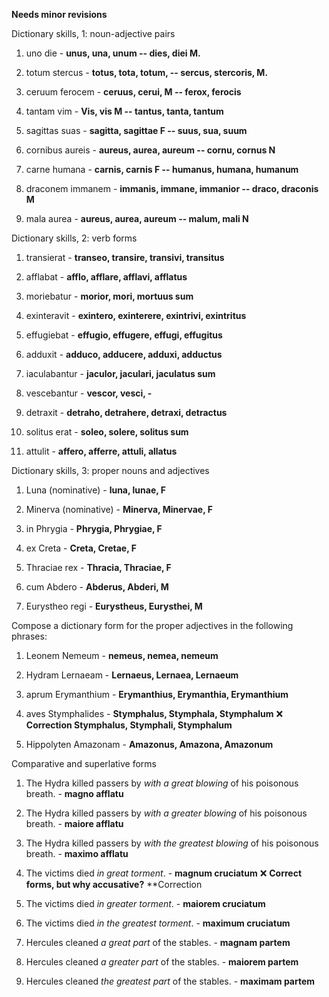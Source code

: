 **Needs minor revisions**

Dictionary skills, 1: noun-adjective pairs

1. uno die - **unus, una, unum -- dies, diei M.**

2. totum stercus - **totus, tota, totum, -- sercus, stercoris, M.**

3. ceruum ferocem - **ceruus, cerui, M -- ferox, ferocis**

4. tantam vim - **Vis, vis M -- tantus, tanta, tantum**

5. sagittas suas - **sagitta, sagittae F -- suus, sua, suum**

6. cornibus aureis - **aureus, aurea, aureum -- cornu, cornus  N**

7. carne humana - **carnis, carnis F --  humanus, humana, humanum** 

8. draconem immanem - **immanis, immane, immanior -- draco, draconis M**

9. mala aurea - **aureus, aurea, aureum -- malum, mali  N**


Dictionary skills, 2: verb forms

1. transierat - **transeo, transire, transivi, transitus** 

3. afflabat - **afflo, afflare, afflavi, afflatus**
 
5. moriebatur - **morior, mori, mortuus sum**
 
7. exinteravit - **exintero, exinterere, exintrivi, exintritus**
 
9. effugiebat - **effugio, effugere, effugi, effugitus**

11. adduxit -  **adduco, adducere, adduxi, adductus**
 
12. iaculabantur - **jaculor, jaculari, jaculatus sum**
 
14. vescebantur - **vescor, vesci, -**
 
16. detraxit - **detraho, detrahere, detraxi, detractus**
 
18. solitus erat - **soleo, solere, solitus sum**

20. attulit - **affero, afferre, attuli, allatus**


Dictionary skills, 3: proper nouns and adjectives

1. Luna (nominative) - **luna, lunae, F**

2. Minerva (nominative) - **Minerva, Minervae, F**

3. in Phrygia - **Phrygia, Phrygiae, F**

4. ex Creta - **Creta, Cretae, F**

5. Thraciae rex - **Thracia, Thraciae, F**

6. cum Abdero - **Abderus, Abderi, M**

7. Eurystheo regi - **Eurystheus, Eurysthei, M** 

Compose a dictionary form for the proper adjectives in the following phrases:

1. Leonem Nemeum - **nemeus, nemea, nemeum**

2. Hydram Lernaeam - **Lernaeus, Lernaea, Lernaeum**

3. aprum Erymanthium - **Erymanthius, Erymanthia, Erymanthium**

4. aves Stymphalides - **Stymphalus, Stymphala, Stymphalum** ❌ **Correction Stymphalus, Stymphali, Stymphalum**

5. Hippolyten Amazonam - **Amazonus, Amazona, Amazonum**


Comparative and superlative forms

1. The Hydra killed passers by *with a great blowing* of his poisonous breath. - **magno afflatu**

2. The Hydra killed passers by *with a greater blowing* of his poisonous breath. - 	**maiore afflatu**

3. The Hydra killed passers by *with the greatest blowing* of his poisonous breath. - **maximo afflatu**

4. The victims died *in great torment*. - **magnum cruciatum**  ❌ **Correct forms, but why accusative?** **Correction 

5. The victims died *in greater torment*. - **maiorem cruciatum**

6. The victims died *in the greatest torment*. - **maximum cruciatum**

7. Hercules cleaned *a great part* of the stables. - **magnam partem**

8. Hercules cleaned *a greater part* of the stables. - **maiorem partem**

9. Hercules cleaned *the greatest part* of the stables. - **maximam partem**
